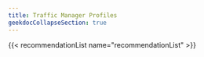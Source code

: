 ```yaml
---
title: Traffic Manager Profiles
geekdocCollapseSection: true
---
```


{{< recommendationList name="recommendationList" >}}
